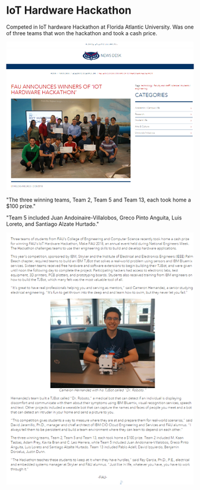 # IoT Hardware Hackathon

Competed in IoT hardware Hackathon at Florida Atlantic University.
Was one of three teams that won the hackathon and took a cash price.

![alt text](https://github.com/Grecopintoanguita/School-Projects/blob/master/images/HackathonFAU1.png "FAU IoT Hackaton Picture")

"The three winning teams, Team 2, Team 5 and Team 13, each took home a $100 prize."

"Team 5 included Juan Andoinaire-Villalobos, Greco Pinto Anguita, Luis Loreto,
and Santiago Alzate Hurtado."

![alt text](https://github.com/Grecopintoanguita/School-Projects/blob/master/images/HackathonFAU2.png "FAU IoT Hackaton News Article")
